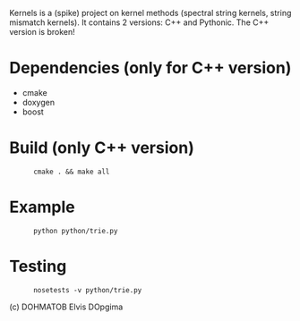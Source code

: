 Kernels is a (spike) project on kernel methods (spectral string kernels, string mismatch kernels). It contains 2 versions: C++
and Pythonic. The C++ version is broken!

Dependencies (only for C++ version)
===================================
* cmake
* doxygen
* boost


Build (only C++ version)
===================
          cmake . && make all
          
Example
=======
          python python/trie.py

Testing
=======
          nosetests -v python/trie.py

(c) DOHMATOB Elvis DOpgima
